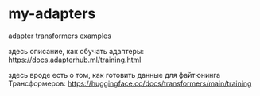 # my-adapters
adapter transformers examples


здесь описание, как обучать адаптеры:
https://docs.adapterhub.ml/training.html

здесь вроде есть о том, как готовить данные для файтюнинга Трансформеров:
https://huggingface.co/docs/transformers/main/training
